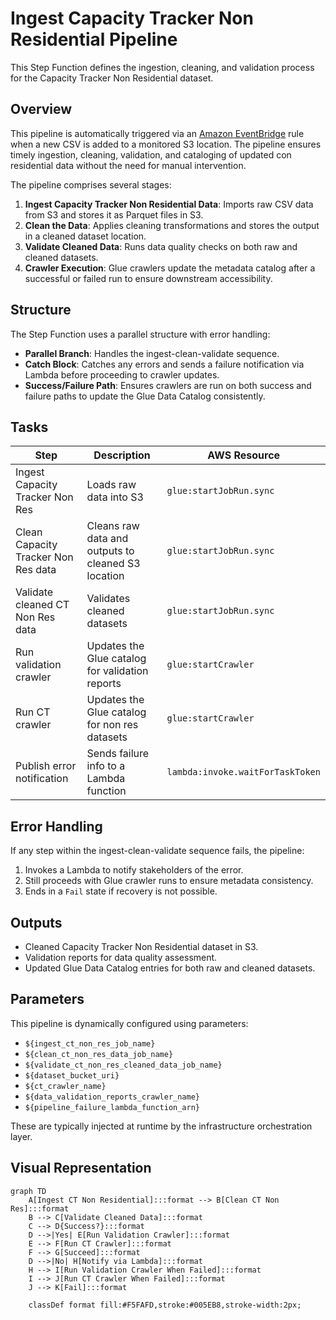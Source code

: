 # Ingest Capacity Tracker Non Residential Pipeline

This Step Function defines the ingestion, cleaning, and validation process for the Capacity Tracker Non Residential dataset.

## Overview

This pipeline is automatically triggered via an [Amazon EventBridge](https://docs.aws.amazon.com/eventbridge/latest/userguide/what-is-amazon-eventbridge.html) rule when a new CSV is added to a monitored S3 location. The pipeline ensures timely ingestion, cleaning, validation, and cataloging of updated con residential data without the need for manual intervention.

The pipeline comprises several stages:

1. **Ingest Capacity Tracker Non Residential Data**: Imports raw CSV data from S3 and stores it as Parquet files in S3.
2. **Clean the Data**: Applies cleaning transformations and stores the output in a cleaned dataset location.
3. **Validate Cleaned Data**: Runs data quality checks on both raw and cleaned datasets.
4. **Crawler Execution**: Glue crawlers update the metadata catalog after a successful or failed run to ensure downstream accessibility.

## Structure

The Step Function uses a parallel structure with error handling:

- **Parallel Branch**: Handles the ingest-clean-validate sequence.
- **Catch Block**: Catches any errors and sends a failure notification via Lambda before proceeding to crawler updates.
- **Success/Failure Path**: Ensures crawlers are run on both success and failure paths to update the Glue Data Catalog consistently.

## Tasks

| Step | Description | AWS Resource |
|------|-------------|--------------|
| Ingest Capacity Tracker Non Res | Loads raw data into S3 | `glue:startJobRun.sync` |
| Clean Capacity Tracker Non Res data | Cleans raw data and outputs to cleaned S3 location | `glue:startJobRun.sync` |
| Validate cleaned CT Non Res data | Validates cleaned datasets | `glue:startJobRun.sync` |
| Run validation crawler | Updates the Glue catalog for validation reports | `glue:startCrawler` |
| Run CT crawler | Updates the Glue catalog for non res datasets | `glue:startCrawler` |
| Publish error notification | Sends failure info to a Lambda function | `lambda:invoke.waitForTaskToken` |

## Error Handling

If any step within the ingest-clean-validate sequence fails, the pipeline:

1. Invokes a Lambda to notify stakeholders of the error.
2. Still proceeds with Glue crawler runs to ensure metadata consistency.
3. Ends in a `Fail` state if recovery is not possible.

## Outputs

- Cleaned Capacity Tracker Non Residential dataset in S3.
- Validation reports for data quality assessment.
- Updated Glue Data Catalog entries for both raw and cleaned datasets.

## Parameters

This pipeline is dynamically configured using parameters:

- `${ingest_ct_non_res_job_name}`
- `${clean_ct_non_res_data_job_name}`
- `${validate_ct_non_res_cleaned_data_job_name}`
- `${dataset_bucket_uri}`
- `${ct_crawler_name}`
- `${data_validation_reports_crawler_name}`
- `${pipeline_failure_lambda_function_arn}`

These are typically injected at runtime by the infrastructure orchestration layer.

## Visual Representation

```{mermaid}
graph TD
    A[Ingest CT Non Residential]:::format --> B[Clean CT Non Res]:::format
    B --> C[Validate Cleaned Data]:::format
    C --> D{Success?}:::format
    D -->|Yes| E[Run Validation Crawler]:::format
    E --> F[Run CT Crawler]:::format
    F --> G[Succeed]:::format
    D -->|No| H[Notify via Lambda]:::format
    H --> I[Run Validation Crawler When Failed]:::format
    I --> J[Run CT Crawler When Failed]:::format
    J --> K[Fail]:::format

    classDef format fill:#F5FAFD,stroke:#005EB8,stroke-width:2px;
```
